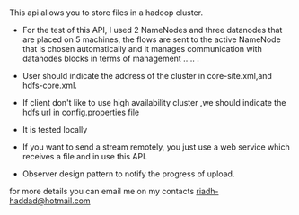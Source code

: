 # 

This api allows you to store files in a hadoop cluster.

 * For the test of this API, I used 2 NameNodes and three datanodes
  that are placed on 5 machines, the flows are sent to the active NameNode that is chosen automatically  and it manages communication with datanodes blocks in terms  of management ..... .

 * User should indicate the address of the cluster in core-site.xml,and hdfs-core.xml.
 * If client don't like to use high availability cluster ,we should indicate the hdfs url in config.properties file
 * It is tested locally 
 * If you want to send a stream remotely, you just use a  web service which receives a file and in use this API.
 
 * Observer design pattern to notify the progress of upload.
 
 for more details you can email me on my contacts riadh-haddad@hotmail.com
